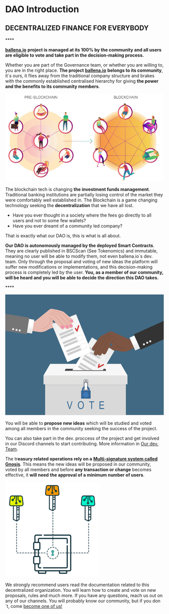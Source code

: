 # DAO Introduction

## **DECENTRALIZED FINANCE FOR EVERYBODY**

\*\*\*\*

[**ballena.io**](https://ballena.io/) **project is managed at its 100% by the community and all users are eligible to vote and take part in the decision-making process.**  


Whether you are part of the Governance team, or whether you are willing to, you are in the right place. **The project** [**ballena.io**](https://ballena.io/) **belongs to its community**, it´s ours, it flies away from the traditional company structure and brakes with the commonly established centralised hierarchy for giving **the power and the benefits to its community members**.



![](../.gitbook/assets/dao1.png)

  


The blockchain tech is changing **the investment funds management**. Traditional banking institutions are partially losing control of the market they were comfortably well established in. The Blockchain is a game changing technology seeking the **decentralization** that we have all lost.

* Have you ever thought in a society where the fees go directly to all users and not to some few wallets?
* Have you ever dreamt of a community led company?

That is exactly what our DAO is, this is what is all about.



**Our DAO is autonomously managed by the deployed Smart Contracts**. They are clearly published in BSCScan \(See Tokenomics\) and immutable, meaning no user will be able to modify them, not even ballena.io´s dev. team. Only through the proposal and voting of new ideas the platform will suffer new modifications or implementations, and this decision-making process is completely led by the user. **You, as a member of our community, will be heard and you will be able to decide the direction this DAO takes.**

\*\*\*\*

![](../.gitbook/assets/voting-illustration.png)



You will be able to **propose new ideas** which will be studied and voted among all members in the community seeking the success of the project.

You can also take part in the dev. proccess of the project and get involved in our Discord channels to start contributing. More information in [Our dev. Team](our-dev.-team.md).

The tr**easury related operations rely on a** [**Multi-signature system called Gnosis**](../technical/governance.md#wallet-safety). This means the new ideas will be proposed in our community, voted by all members and before **any transaction or change** becomes effective, it **will need** **the approval of a minimum number of users**.

  


![](../.gitbook/assets/image.png)



We strongly recommend users read the documentation related to this decentralized organization. You will learn how to create and vote on new proposals, rules and much more. If you have any questions, reach us out on any of our channels. You will probably know our community, but if you don´t, come [become one of us!  
](../#community)





